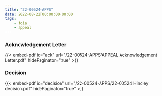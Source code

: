 ```yaml
---
title: "22-00524-APPS"
date: 2022-08-22T00:00:00-00:00
tags:
    - foia
    - appeal
---
```


### Acknowledgement Letter

{{< embed-pdf id="ack" url="/22-00524-APPS/APPEAL Acknowledgement Letter.pdf" hidePaginator="true" >}}

### Decision

{{< embed-pdf id="decision" url="/22-00524-APPS/22-00524 Hindley decision.pdf" hidePaginator="true" >}}